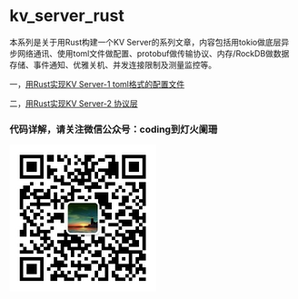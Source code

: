 # kv_server_rust
本系列是关于用Rust构建一个KV Server的系列文章，内容包括用tokio做底层异步网络通讯、使用toml文件做配置、protobuf做传输协议、内存/RockDB做数据存储、事件通知、优雅关机、并发连接限制及测量监控等。

一，[用Rust实现KV Server-1 toml格式的配置文件](https://mp.weixin.qq.com/s?__biz=Mzg5MjA1ODYzNg==&amp;mid=2247484910&amp;idx=1&amp;sn=0ad64f90fa23d0660ec00bae2cc35fa5&amp;chksm=cfc2a88df8b5219bf7e5c307e197bb7f9f8d17a6e3b095c75b0941eb6a2b59032e5bc86f3a81&token=952668159&lang=zh_CN#rd)  

二，[用Rust实现KV Server-2 协议层](https://mp.weixin.qq.com/s?__biz=Mzg5MjA1ODYzNg==&amp;mid=2247484929&amp;idx=1&amp;sn=5f3526c97bae2cedb74c38b8350b3bf1&amp;chksm=cfc2ab62f8b522740815c098db7f701c734e5890adb45c4191ca0ca8002eb9c543668b304984&token=624641150&lang=zh_CN#rd)  


### 代码详解，请关注微信公众号：coding到灯火阑珊

![Image](https://github.com/Justin02180218/distribute-election-bully/blob/master/qrcode_for_gh_8a5b7b90c100_258.jpg)
